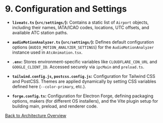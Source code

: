 # 9. Configuration and Settings

- **`liveatc.ts` (`src/settings/`):** Contains a static list of `Airport` objects, including their names, IATA/ICAO codes, locations, UTC offsets, and available ATC station paths.

- **`audioMotionAnalyzer.ts` (`src/settings/`):** Defines default configuration options (`AUDIO_MOTION_ANALYZER_SETTINGS`) for the `AudioMotionAnalyzer` instance used in `AtcAnimation.tsx`.

- **`.env`:** Stores environment-specific variables like `CLOUDFLARE_CDN_URL` and `GOOGLE_CLIENT_ID`. Accessed securely via `ipcMain` and `preload.ts`.

- **`tailwind.config.js`, `postcss.config.js`:** Configuration for Tailwind CSS and PostCSS. Themes are applied dynamically by setting CSS variables defined here (`--color-primary`, etc.).

- **`forge.config.ts`:** Configuration for Electron Forge, defining packaging options, makers (for different OS installers), and the Vite plugin setup for building main, preload, and renderer code.

[Back to Architecture Overview](./00-ARCHITECTURE-OVERVIEW.md)
